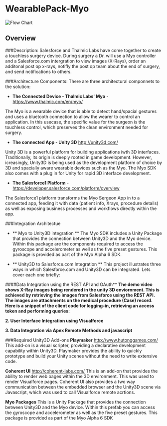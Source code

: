 WearablePack-Myo
================
![Flow Chart](https://cloud.githubusercontent.com/assets/6456976/3211270/82bf990c-ef0c-11e3-88f0-d9a2f4834aad.png)

## Overview
###Description:
Salesforce and Thalmic Labs have come together to create a touchless surgery device. During surgery a Dr. will use a Myo controller and a Salesforce.com intergration to view images (X-Rays), order an additonal post op x-rays, notifly the post op team about the end of surgery, and send notifications to others.

###Architecture Components:
There are three architectural componnets to the solution:

-  **The Connected Device - Thalmic Labs' Myo** -  https://www.thalmic.com/en/myo/

The Myo is a wearable device that is able to detect hand/spacial gestures and uses a bluetooth connection to allow the wearer to control an application.  In this usecase, the specific value for the surgeon is the touchless control, which preserves the clean environment needed for surgery.

- **The connected App - Unity 3D**  http://unity3d.com/

Unity 3D is a powerful platform for building applications iwth 3D interfaces. Traditionally, its origin is deeply rooted in game development. However, icreasingly, Unity3D is being used as the development platform of choice by 3D and spacially aware wearable devices such as the Myo. The Myo SDK also comes with a plug in for Unity for rapid 3D interface development.

- **The Salesforce1 Platform** - https://developer.salesforce.com/platform/overview

The Salesforce1 platform transforms the Myo Sergeon App in to a connected app, feeding it with data (patient info, Xrays, procedure details) as well as exposing business processes and workflows directly within the app.

###Integration Architectue 


- ** Myo to Unity3D integration **
The Myo SDK includes a Unity Package that provides the connection between Unity3D and the Myo device.  Within this package are the components required to access the gyroscope and accelerometer as well as the five preset gestures.  This package is provided as part of the Myo Alpha 6 SDK.

- ** Unity3D to Salesforce.com Integration **
This project illustrates three ways in which Salesforce.com and Unity3D can be integrated. Lets cover each one briefly:

####Data Integration using the REST API and OAuth**
**The demo video shows X-Ray images being rendered in the unity 3D enviornment. This is achieved by retrieving the images from Salesforce using the REST API. The images are attachments on the medical procedure (Case) record. Here is a snippet of the client code for logging-in, retrieving an access token and performing queries:**




**2. User Interface Integration using Visualforce**

**3. Data Integration via Apex Remote Methods and javascript**


###Required Unity3D Add-ons
**Playmaker** http://www.hutonggames.com/
This add-on is a visual scripter, providing a declarative development capability within Unity3D.  Playmaker provides the ability to quickly prototype and build your Unity scenes without the need to write extensive code.

**Coherent UI** http://coherent-labs.com/
This is an add-on that provides the ability to render web oages within the 3D environment. This was used to render Visualforce pages. Coherent UI also provides a two way communication between the embedded browser and the Unity3D scene via Javascript, which was used to call Visualforce remote acrtions.

**Myo Packages**
This is a Unity Package that provides the connection between Unity3D and the Myo device.  Within this prefab you can access the gyroscope and accelerometer as well as the five preset gestures.  This package is provided as part of the Myo Alpha 6 SDK

